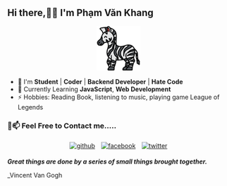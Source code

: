 
  ## Hi there,👋👋 I'm Phạm Văn Khang 

<p align="center">
<img width="20%" src="https://github.com/vkhang-stack/vkhang-stack/blob/master/zebra.png"/>
</p>


- 🔭 I'm **Student** | **Coder** | **Backend Developer** | **Hate Code**
- 🌱 Currently Learning **JavaScript**, **Web Development**
- ⚡ Hobbies: Reading Book, listening to music, playing game League of Legends

### 💬📫 Feel Free to Contact me.....

<p align="center">
	<a href="https://github.com/vkhangstack"><img alt="github" width="10%" style="padding:5px" src="https://img.icons8.com/clouds/100/000000/github.png"/></a>
	<a href="https://www.facebook.com/vkhang.pvkteam/"><img alt="facebook" width="10%" style="padding:5px" src="https://img.icons8.com/clouds/100/000000/facebook-new.png"/></a>
	<a href="https://twitter.com/hx10r"><img alt="twitter" width="10%" style="padding:5px" src="https://img.icons8.com/clouds/100/000000/twitter.png"/></a>
</p>

  _**Great things are done by a series of small things brought together.**_

_Vincent Van Gogh